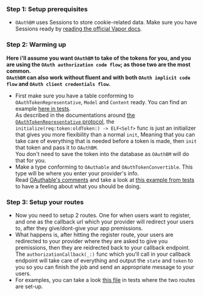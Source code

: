 ### Step 1: Setup prerequisites
* `OAuthBM` uses Sessions to store cookie-related data. Make sure you have Sessions ready by [reading the official Vapor docs](https://docs.vapor.codes/4.0/sessions/).

### Step 2: Warming up

**Here i'll assume you want `OAuthBM` to take of the tokens for you, and you are using the `OAuth authorization code flow`; as those two are the most common.**    
**`OAuthBM` can also work without fluent and with both `OAuth implicit code flow` and `OAuth client credentials flow`.**

* First make sure you have a table conforming to `OAuthTokenRepresentative`, `Model` and `Content` ready. You can find an example [here in tests](/Tests/OAuthBMTests/Preperation/OAuthTokens%20Table.swift).   
As described in the documentations around [the `OAuthTokenRepresentative` protocol](/Sources/OAuthBM/OAuthTokenRepresentative.swift), the `initialize(req:token:oldToken:) -> ELF<Self>` func is just an initializer that gives you more flexibility than a normal `init`,
Meaning that you can take care of everything that is needed before a token is made, then `init` that token and pass it to `OAuthBM`.     
You don't need to save the token into the database as `OAuthBM` will do that for you.
* Make a type conforming to `OAuthable` and `OAuthTokenConvertible`. This type will be where you enter your provider's info.    
Read [OAuthable's comments](/Sources/OAuthBM/OAuthable.swift) and take a look at [this example from tests](/Tests/OAuthBMTests/Preperation/TestProvider.swift) to have a feeling about what you should be doing.

### Step 3: Setup your routes

- Now you need to setup 2 routes. One for when users want to register, and one as the callback url which your provider will redirect your users to, after they give/dont-give your app premissions.    
- What happens is, after hitting the register route, your users are redirected to your provider where they are asked to give you premissions, then they are reidrected back to your callback endpoint.   
The `authorizationCallback(_:)` func which you'll call in your callback endpoint will take care of everything and output the `state` and `token` to you so you can finish the job and send an appropriate message to your users.   
- For examples, you can take a look [this file](/Tests/OAuthBMTests/OAuthBMTests.swift) in tests where the two routes are set-up.  
